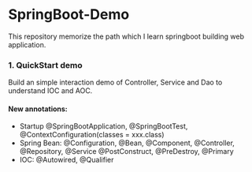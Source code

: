# SpringBoot-Demo
This repository memorize the path which I learn springboot building web application. 

### 1. QuickStart demo
Build an simple interaction demo of Controller, Service and Dao to understand IOC and AOC.
#### New annotations:
- Startup
@SpringBootApplication, @SpringBootTest, @ContextConfiguration(classes = xxx.class)
- Spring Bean: @Configuration, @Bean, 
@Component, @Controller, @Repository, @Service
@PostConstruct, @PreDestroy, @Primary
- IOC: @Autowired, @Qualifier
